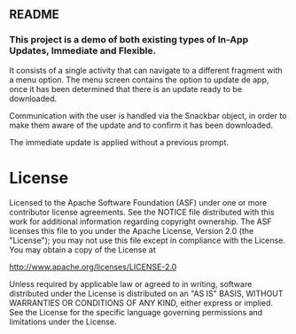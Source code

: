 ## README

### This project is a demo of both existing types of In-App Updates, Immediate and Flexible.

It consists of a single activity that can navigate to a different fragment with a menu option.
The menu screen contains the option to update de app, once it has been determined that there is an update ready to be downloaded.

Communication with the user is handled via the Snackbar object, in order to make them aware of the update and to confirm it has been downloaded.

The immediate update is applied without a previous prompt.


# License
Licensed to the Apache Software Foundation (ASF) under one or more contributor license agreements. See the NOTICE file distributed with this work for additional information regarding copyright ownership. The ASF licenses this file to you under the Apache License, Version 2.0 (the "License"); you may not use this file except in compliance with the License. You may obtain a copy of the License at

http://www.apache.org/licenses/LICENSE-2.0

Unless required by applicable law or agreed to in writing, software distributed under the License is distributed on an "AS IS" BASIS, WITHOUT WARRANTIES OR CONDITIONS OF ANY KIND, either express or implied. See the License for the specific language governing permissions and limitations under the License.

